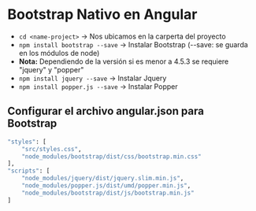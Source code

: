 # Bootstrap Nativo en Angular
- `cd <name-project>` -> Nos ubicamos en la carperta del proyecto
- `npm install bootstrap --save` -> Instalar Bootstrap (--save: se guarda en los módulos de node)
- **Nota:** Dependiendo de la versión si es menor a 4.5.3 se requiere "jquery" y "popper"
- `npm install jquery --save` -> Instalar Jquery
- `npm install popper.js --save` -> Instalar Popper

## Configurar el archivo angular.json para Bootstrap
```sh
"styles": [
    "src/styles.css",
    "node_modules/bootstrap/dist/css/bootstrap.min.css"
],
"scripts": [
    "node_modules/jquery/dist/jquery.slim.min.js",
    "node_modules/popper.js/dist/umd/popper.min.js",
    "node_modules/bootstrap/dist/js/bootstrap.min.js"
]
```